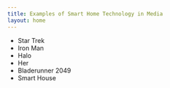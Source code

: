 ```yaml
---
title: Examples of Smart Home Technology in Media
layout: home
---
```



- Star Trek
- Iron Man
- Halo
- Her
- Bladerunner 2049
- Smart House
